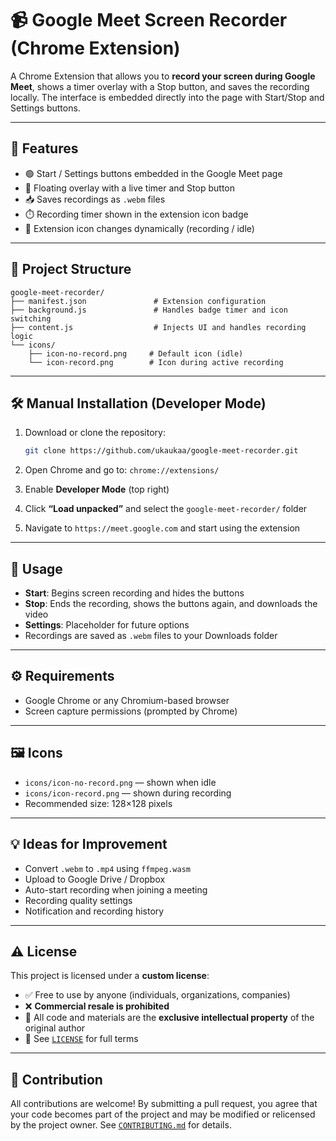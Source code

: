 # 📹 Google Meet Screen Recorder (Chrome Extension)

A Chrome Extension that allows you to **record your screen during Google Meet**, shows a timer overlay with a Stop button, and saves the recording locally. The interface is embedded directly into the page with Start/Stop and Settings buttons.

---

## 🚀 Features

- 🟢 Start / Settings buttons embedded in the Google Meet page
- 🔴 Floating overlay with a live timer and Stop button
- 📥 Saves recordings as `.webm` files
- ⏱️ Recording timer shown in the extension icon badge
- 🔁 Extension icon changes dynamically (recording / idle)

---

## 📁 Project Structure

```
google-meet-recorder/
├── manifest.json               # Extension configuration
├── background.js               # Handles badge timer and icon switching
├── content.js                  # Injects UI and handles recording logic
└── icons/
    ├── icon-no-record.png     # Default icon (idle)
    └── icon-record.png        # Icon during active recording
```

---

## 🛠 Manual Installation (Developer Mode)

1. Download or clone the repository:
   ```bash
   git clone https://github.com/ukaukaa/google-meet-recorder.git
   ```

2. Open Chrome and go to:
   `chrome://extensions/`

3. Enable **Developer Mode** (top right)

4. Click **“Load unpacked”** and select the `google-meet-recorder/` folder

5. Navigate to `https://meet.google.com` and start using the extension

---

## 📂 Usage

- **Start**: Begins screen recording and hides the buttons
- **Stop**: Ends the recording, shows the buttons again, and downloads the video
- **Settings**: Placeholder for future options
- Recordings are saved as `.webm` files to your Downloads folder

---

## ⚙️ Requirements

- Google Chrome or any Chromium-based browser
- Screen capture permissions (prompted by Chrome)

---

## 🖼️ Icons

- `icons/icon-no-record.png` — shown when idle
- `icons/icon-record.png` — shown during recording
- Recommended size: 128×128 pixels

---

## 💡 Ideas for Improvement

- Convert `.webm` to `.mp4` using `ffmpeg.wasm`
- Upload to Google Drive / Dropbox
- Auto-start recording when joining a meeting
- Recording quality settings
- Notification and recording history

---

## ⚠️ License

This project is licensed under a **custom license**:

- ✅ Free to use by anyone (individuals, organizations, companies)
- ❌ **Commercial resale is prohibited**
- 📛 All code and materials are the **exclusive intellectual property** of the original author
- 📄 See [`LICENSE`](./LICENSE) for full terms

---

## 📜 Contribution

All contributions are welcome! By submitting a pull request, you agree that your code becomes part of the project and may be modified or relicensed by the project owner. See [`CONTRIBUTING.md`](./CONTRIBUTING.md) for details.